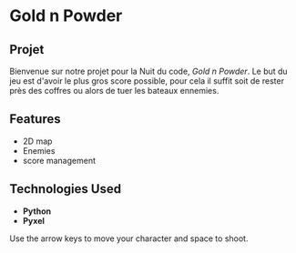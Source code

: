 # Gold n Powder

## Projet
Bienvenue sur notre projet pour la Nuit du code, *Gold n Powder*. Le but du jeu est d'avoir le plus gros score possible, pour cela il suffit soit de rester près des coffres ou alors de tuer les bateaux ennemies.

## Features
-  2D map
- Enemies 
- score management

## Technologies Used
- **Python**   
- **Pyxel**

Use the arrow keys to move your character and space to shoot. 
